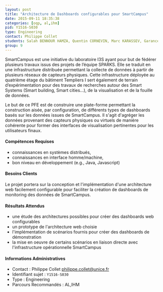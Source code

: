 ```yaml
---
layout: post
title: "Architecture de Dashboards configurables pour SmartCampus"
date: 2015-09-11 18:35:38
categories: [oqp, al,ihm]
pid: Y1516-S030
type: Engineering
contact: Philippe Collet
students: Salah BENNOUR HAMZA, Quentin CORNEVIN, Marc KARASSEV, Garance VALLAT
group: 9
---
```

       
SmartCampus est une initiative du laboratoire I3S ayant pour but de fédérer plusieurs travaux issus des projets de l’équipe SPARKS. Elle se traduit en une infrastructure distribuée permettant la collecte de données à partir de plusieurs réseaux de capteurs physiques. Cette infrastructure déployée au quatrième étage du bâtiment Templiers I sert également de terrain d’expérimentation pour des travaux de recherches autour des Smart Systems (Smart building, Smart cities...), de la visualisation et de la fouille de données.

Le but de ce PFE est de construire une plate-forme permettant la construction aisée, par  configuration, de différents types de dashboards basés sur les données issues de SmartCampus. Il s'agit d'agréger les données provenant des capteurs physiques ou virtuels de manière cohérente pour former des interfaces de visualisation pertinentes pour les utilisateurs finaux.

#### Compétences Requises
- connaissances en systèmes distribués,
- connaissances en interface homme/machine,
- bon niveau en développement (e.g., Java, Javascript)


#### Besoins Clients
Le projet portera sur la conception et l'implémentation d'une architecture web facilement configurable pour faciliter la création de dashboards de monitoring des données de SmartCampus.

#### Résultats Attendus
- une étude des architectures possibles pour créer des dashboards web configurables
- un prototype de l'architecture web choisie 
- l'implémentation de scénarios fournis pour créer des dashboards de démonstration
- la mise en oeuvre de certains scénarios en liaison directe avec l'infrastructure opérationnelle SmartCampus
     

#### Informations Administratives
  * Contact : Philippe Collet <philippe.collet@unice.fr>
  * Identifiant sujet : `Y1516-S030`
  * Type : Engineering
  * Parcours Recommandés : AL,IHM
     